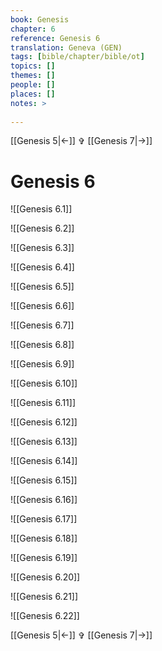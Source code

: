 ```yaml
---
book: Genesis
chapter: 6
reference: Genesis 6
translation: Geneva (GEN)
tags: [bible/chapter/bible/ot]
topics: []
themes: []
people: []
places: []
notes: >
  
---
```


[[Genesis 5|<-]] ✞ [[Genesis 7|->]]

# Genesis 6

![[Genesis 6.1]]

![[Genesis 6.2]]

![[Genesis 6.3]]

![[Genesis 6.4]]

![[Genesis 6.5]]

![[Genesis 6.6]]

![[Genesis 6.7]]

![[Genesis 6.8]]

![[Genesis 6.9]]

![[Genesis 6.10]]

![[Genesis 6.11]]

![[Genesis 6.12]]

![[Genesis 6.13]]

![[Genesis 6.14]]

![[Genesis 6.15]]

![[Genesis 6.16]]

![[Genesis 6.17]]

![[Genesis 6.18]]

![[Genesis 6.19]]

![[Genesis 6.20]]

![[Genesis 6.21]]

![[Genesis 6.22]]

[[Genesis 5|<-]] ✞ [[Genesis 7|->]]
